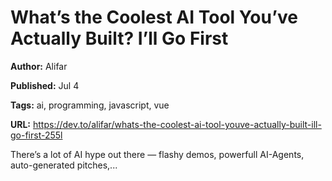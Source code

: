 # What’s the Coolest AI Tool You’ve Actually Built? I’ll Go First

**Author:** Alifar 

**Published:** Jul 4

**Tags:** ai, programming, javascript, vue

**URL:** https://dev.to/alifar/whats-the-coolest-ai-tool-youve-actually-built-ill-go-first-255l

There’s a lot of AI hype out there — flashy demos, powerfull AI-Agents, auto-generated pitches,...